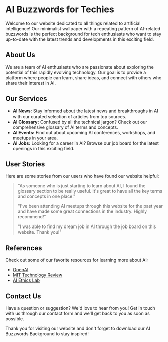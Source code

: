 <!--font:Poppins-->

# AI Buzzwords for Techies

Welcome to our website dedicated to all things related to artificial intelligence! Our minimalist wallpaper with a repeating pattern of AI-related buzzwords is the perfect background for tech enthusiasts who want to stay up-to-date with the latest trends and developments in this exciting field. 

## About Us

We are a team of AI enthusiasts who are passionate about exploring the potential of this rapidly evolving technology. Our goal is to provide a platform where people can learn, share ideas, and connect with others who share their interest in AI.

## Our Services

- **AI News:** Stay informed about the latest news and breakthroughs in AI with our curated selection of articles from top sources.
- **AI Glossary:** Confused by all the technical jargon? Check out our comprehensive glossary of AI terms and concepts.
- **AI Events:** Find out about upcoming AI conferences, workshops, and meetups in your area.
- **AI Jobs:** Looking for a career in AI? Browse our job board for the latest openings in this exciting field.

## User Stories

Here are some stories from our users who have found our website helpful:

> "As someone who is just starting to learn about AI, I found the glossary section to be really useful. It's great to have all the key terms and concepts in one place."
>
> "I've been attending AI meetups through this website for the past year and have made some great connections in the industry. Highly recommend!"
>
> "I was able to find my dream job in AI through the job board on this website. Thank you!"

## References

Check out some of our favorite resources for learning more about AI:

- [OpenAI](#)
- [MIT Technology Review](#)
- [AI Ethics Lab](#)

## Contact Us

Have a question or suggestion? We'd love to hear from you! Get in touch with us through our contact form and we'll get back to you as soon as possible.

Thank you for visiting our website and don't forget to download our AI Buzzwords Background to stay inspired!

<!--

Write me content for website with wallpaper which alt text is:

"A wallpaper with a repeating pattern of AI-related buzzwords, in a minimalist font and color scheme."

The name/title of the page should not be 1:1 copy of the alt text but rather a real content of the website which is using this wallpaper.

- Use markdown format 
- Start with heading
- Heading should be short and concise
- The content should look like a real website 
- The website should not be about the wallpaper, wallpaper is just a related background
- Heading should be contain work "wallpaper" or "background"
- Include real sections like references, contact, user stories, etc. use things relevant to the page purpose.
- Feel free to use structure like headings, bullets, numbering, blockquotes, paragraphs, horizontal lines, etc.
- You can use formatting like bold or _italic_
- You can include UTF-8 emojis
- Links should be only #hash anchors (and you can refer to the document itself)
- Do not include images


---


# AI Buzzwords Background for Tech Enthusiasts

Welcome to our website dedicated to all things related to artificial intelligence! Our minimalist wallpaper with a repeating pattern of AI-related buzzwords is the perfect background for tech enthusiasts who want to stay up-to-date with the latest trends and developments in this exciting field. 

## About Us

We are a team of AI enthusiasts who are passionate about exploring the potential of this rapidly evolving technology. Our goal is to provide a platform where people can learn, share ideas, and connect with others who share their interest in AI.

## Our Services

- **AI News:** Stay informed about the latest news and breakthroughs in AI with our curated selection of articles from top sources.
- **AI Glossary:** Confused by all the technical jargon? Check out our comprehensive glossary of AI terms and concepts.
- **AI Events:** Find out about upcoming AI conferences, workshops, and meetups in your area.
- **AI Jobs:** Looking for a career in AI? Browse our job board for the latest openings in this exciting field.

## User Stories

Here are some stories from our users who have found our website helpful:

> "As someone who is just starting to learn about AI, I found the glossary section to be really useful. It's great to have all the key terms and concepts in one place."
>
> "I've been attending AI meetups through this website for the past year and have made some great connections in the industry. Highly recommend!"
>
> "I was able to find my dream job in AI through the job board on this website. Thank you!"

## References

Check out some of our favorite resources for learning more about AI:

- [OpenAI](#)
- [MIT Technology Review](#)
- [AI Ethics Lab](#)

## Contact Us

Have a question or suggestion? We'd love to hear from you! Get in touch with us through our contact form and we'll get back to you as soon as possible.

Thank you for visiting our website and don't forget to download our AI Buzzwords Background to stay inspired!


---


Write me a Google font which is best fitting for the website.

Pick from the list:
- Cinzel
- Dancing Script
- Lobster
- Cabin
- Alegreya
- Great Vibes
- Orbitron
- Barlow Condensed
- Exo 2
- Creepster
- Open Sans
- IBM Plex Sans
- Roboto
- Inter
- Poppins
- Cinzel Decorative
- Cormorant Garamond
- Lato
- Futura
- Montserrat
- Raleway
- Playfair Display


Write just the font name nothing else.


---


Poppins

-->
